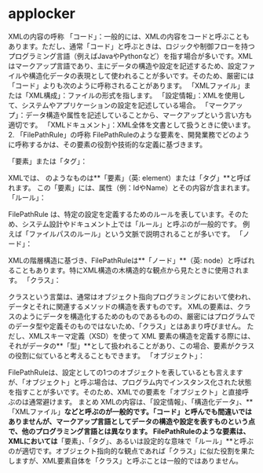 # applocker

 XMLの内容の呼称
「コード」：一般的には、XMLの内容をコードと呼ぶこともあります。ただし、通常「コード」と呼ぶときは、ロジックや制御フローを持つプログラミング言語（例えばJavaやPythonなど）を指す場合が多いです。XMLはマークアップ言語であり、主にデータの構造や設定を記述するため、設定ファイルや構造化データの表現として使われることが多いです。そのため、厳密には「コード」よりも次のように呼称されることがあります。
「XMLファイル」または「XML構成」：ファイルの形式を指します。
「設定情報」：XMLを使用して、システムやアプリケーションの設定を記述している場合。
「マークアップ」：データ構造や属性を記述していることから、マークアップという言い方も適切です。
「XMLドキュメント」：XML全体を文書として扱うときに使います。
2. 「FilePathRule」の呼称
FilePathRuleのような要素を、開発業務でどのように呼称するかは、その要素の役割や技術的な定義に基づきます。

「要素」または「タグ」：

XMLでは、<FilePathRule> のようなものは**「要素」（英: element）または「タグ」**と呼ばれます。
この「要素」には、属性（例：IdやName）とその内容が含まれます。
「ルール」：

FilePathRule は、特定の設定を定義するためのルールを表しています。そのため、システム設計やドキュメント上では「ルール」と呼ぶのが一般的です。
例えば「ファイルパスのルール」という文脈で説明されることが多いです。
「ノード」：

XMLの階層構造に基づき、FilePathRuleは**「ノード」**（英: node）と呼ばれることもあります。特にXML構造の木構造的な観点から見たときに使用されます。
「クラス」：

クラスという言葉は、通常はオブジェクト指向プログラミングにおいて使われ、データとそれに関連するメソッドの構造を表すものです。
XMLの要素は、クラスのようにデータを構造化するためのものであるものの、厳密にはプログラムでのデータ型や定義そのものではないため、「クラス」とはあまり呼びません。
ただし、XMLスキーマ定義（XSD）を使って XML 要素の構造を定義する際には、それがデータの**「型」**として扱われることがあり、この場合、要素がクラスの役割に似ていると考えることもできます。
「オブジェクト」：

FilePathRuleは、設定としての1つのオブジェクトを表しているとも言えますが、「オブジェクト」と呼ぶ場合は、プログラム内でインスタンス化された状態を指すことが多いです。そのため、XMLでの要素を「オブジェクト」と直接呼ぶのは通常避けます。
まとめ
XMLの内容は、「設定情報」、「構造化データ」、**「XMLファイル」**などと呼ぶのが一般的です。「コード」と呼んでも間違いではありませんが、マークアップ言語としてデータの構造や設定を表すものという点で、他のプログラミング言語とは異なります。
FilePathRuleのような要素は、XMLにおいては**「要素」、「タグ」、あるいは設定的な意味で「ルール」**と呼ぶのが適切です。オブジェクト指向的な観点であれば「クラス」に似た役割を果たしますが、XML要素自体を「クラス」と呼ぶことは一般的ではありません。
